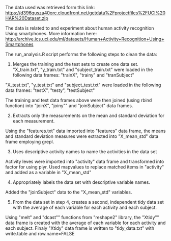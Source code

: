 The data used was retrieved form this link:
https://d396qusza40orc.cloudfront.net/getdata%2Fprojectfiles%2FUCI%20HAR%20Dataset.zip

The data is related to and experiment about human activity recognition Using smartphones.
More information here:
http://archive.ics.uci.edu/ml/datasets/Human+Activity+Recognition+Using+Smartphones

The run_analysis.R script performs the following steps to clean the data:

1. Merges the training and the test sets to create one data set.
"X_train.txt", "y_train.txt" and "subject_train.txt" were loaded in the following data frames:
"trainX", "trainy" and "tranSubject"

"X_test.txt", "y_test.txt" and "subject_test.txt" were loaded in the following data frames:
"testX", "testy", "testSubject"

The training and test data frames above were then joined (using rbind function) into
"joinX", "joiny"" and "joinSubject" data frames.

2. Extracts only the measurements on the mean and standard deviation for each measurement.

Using the "features.txt" data imported into "features" data frame, the means and standard deviation measures were extracted into "X_mean_std" data frame employing grepl.

3. Uses descriptive activity names to name the activities in the data set

Activity leves were imported into "activity" data frame and transformed into factor for using plyr.
Used mapvalues to replace matched items in "activity" and added as a variable in "X_mean_std"

4. Appropriately labels the data set with descriptive variable names.

Added the "joinSubject" data to the "X_mean_std" variables.

5. From the data set in step 4, creates a second, independent tidy data set with the average of each variable for each activity and each subject.

Using "melt" and "dcast"" functions from "reshape2" library, the "Xtidy"" data frame is created with
the average of each variable for each activity and each subject.
Finaly "Xtidy" data frame is written to "tidy_data.txt" with write.table and row.name=FALSE